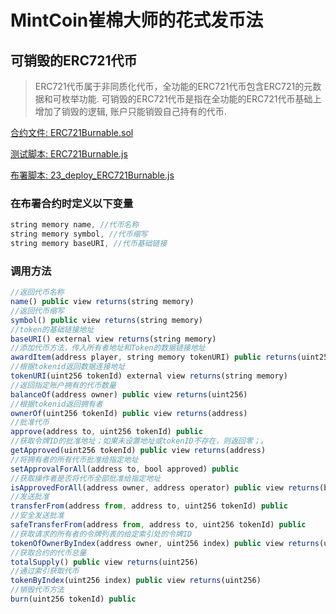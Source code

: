 # MintCoin崔棉大师的花式发币法

## 可销毁的ERC721代币

> ERC721代币属于非同质化代币，全功能的ERC721代币包含ERC721的元数据和可枚举功能.
> 可销毁的ERC721代币是指在全功能的ERC721代币基础上增加了销毁的逻辑, 账户只能销毁自己持有的代币.

[合约文件: ERC721Burnable.sol](https://github.com/biaggii/MintCoin/tree/master/contracts/ERC721/ERC721Burnable.sol)

[测试脚本: ERC721Burnable.js](https://github.com/biaggii/MintCoin/tree/master/test/ERC721/ERC721Burnable.js)

[布署脚本: 23_deploy_ERC721Burnable.js](https://github.com/biaggii/MintCoin/tree/master/migrations/23_deploy_ERC721Burnable.js)

### 在布署合约时定义以下变量

```javascript
string memory name, //代币名称
string memory symbol, //代币缩写
string memory baseURI, //代币基础链接
```

### 调用方法

```javascript
//返回代币名称
name() public view returns(string memory)
//返回代币缩写
symbol() public view returns(string memory)
//token的基础链接地址
baseURI() external view returns(string memory)
//添加代币方法，传入所有者地址和Token的数据链接地址
awardItem(address player, string memory tokenURI) public returns(uint256)
//根据tokenid返回数据连接地址
tokenURI(uint256 tokenId) external view returns(string memory)
//返回指定账户拥有的代币数量
balanceOf(address owner) public view returns(uint256)
//根据tokenid返回拥有者
ownerOf(uint256 tokenId) public view returns(address)
//批准代币
approve(address to, uint256 tokenId) public
//获取令牌ID的批准地址；如果未设置地址或tokenID不存在，则返回零；。
getApproved(uint256 tokenId) public view returns(address)
//将拥有者的所有代币批准给指定地址
setApprovalForAll(address to, bool approved) public
//获取操作者是否将代币全部批准给指定地址
isApprovedForAll(address owner, address operator) public view returns(bool)
//发送批准
transferFrom(address from, address to, uint256 tokenId) public
//安全发送批准
safeTransferFrom(address from, address to, uint256 tokenId) public
//获取请求的所有者的令牌列表的给定索引处的令牌ID
tokenOfOwnerByIndex(address owner, uint256 index) public view returns(uint256)
//获取合约的代币总量
totalSupply() public view returns(uint256)
//通过索引获取代币
tokenByIndex(uint256 index) public view returns(uint256)
//销毁代币方法
burn(uint256 tokenId) public
```
